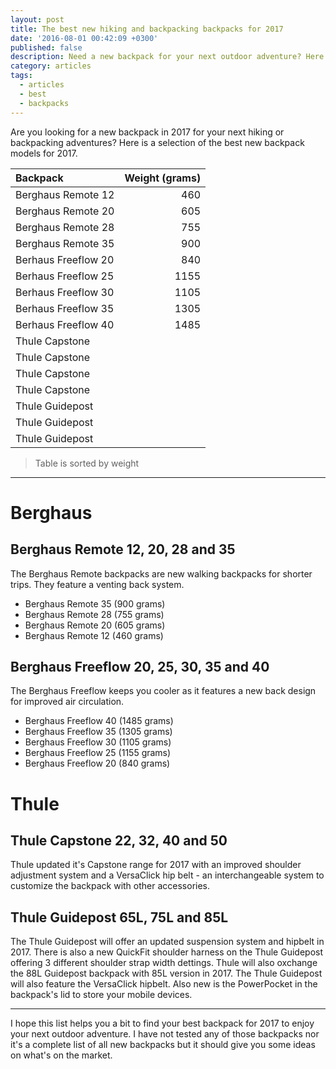```yaml
---
layout: post
title: The best new hiking and backpacking backpacks for 2017
date: '2016-08-01 00:42:09 +0300'
published: false
description: Need a new backpack for your next outdoor adventure? Here are a selection of the latest models for 2017.
category: articles
tags:
  - articles
  - best
  - backpacks
---
```


Are you looking for a new backpack in 2017 for your next hiking or backpacking adventures? Here is a selection of the best new backpack models for 2017. 

|Backpack|Weight (grams)|
|:---|---:|
| Berghaus Remote 12 | 460 |
| Berghaus Remote 20 | 605 |
| Berghaus Remote 28 | 755 |
| Berghaus Remote 35 | 900 |
| Berhaus Freeflow 20| 840 |
| Berhaus Freeflow 25| 1155|
| Berhaus Freeflow 30| 1105|
| Berhaus Freeflow 35| 1305 |
| Berhaus Freeflow 40| 1485|
| Thule Capstone | |
| Thule Capstone | |
| Thule Capstone | |
| Thule Capstone | |
| Thule Guidepost | |
| Thule Guidepost | |
| Thule Guidepost | |

> Table is sorted by weight

---

# Berghaus

## Berghaus Remote 12, 20, 28 and 35
The Berghaus Remote backpacks are new walking backpacks for shorter trips. They feature a venting back system.

* Berghaus Remote 35 (900 grams)
* Berghaus Remote 28 (755 grams)
* Berghaus Remote 20 (605 grams)
* Berghaus Remote 12 (460 grams) 

## Berghaus Freeflow 20, 25, 30, 35 and 40
The Berghaus Freeflow keeps you cooler as it features a new back design for improved air circulation.

* Berghaus Freeflow 40 (1485 grams)
* Berghaus Freeflow 35 (1305 grams)
* Berghaus Freeflow 30 (1105 grams)
* Berghaus Freeflow 25 (1155 grams) 
* Berghaus Freeflow 20 (840 grams)

# Thule

## Thule Capstone 22, 32, 40 and 50 
Thule updated it's Capstone range for 2017 with an improved shoulder adjustment system and a VersaClick hip belt - an interchangeable system to customize the backpack with other accessories.

## Thule Guidepost 65L, 75L and 85L
The Thule Guidepost will offer an updated suspension system and hipbelt in 2017. There is also a new QuickFit shoulder harness on the Thule Guidepost offering 3 different shoulder strap width dettings. Thule will also oxchange the 88L Guidepost backpack with 85L version in 2017. The Thule Guidepost will also feature the VersaClick hipbelt. Also new is the PowerPocket in the backpack's lid to store your mobile devices.

---

I hope this list helps you a bit to find your best backpack for 2017 to enjoy your next outdoor adventure. I have not tested any of those backpacks nor it's a complete list of all new backpacks but it should give you some ideas on what's on the market.
